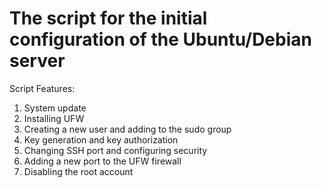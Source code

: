 # The script for the initial configuration of the Ubuntu/Debian server

Script Features:
1) System update
2) Installing UFW
3) Creating a new user and adding to the sudo group
4) Key generation and key authorization
5) Changing SSH port and configuring security
6) Adding a new port to the UFW firewall
7) Disabling the root account
